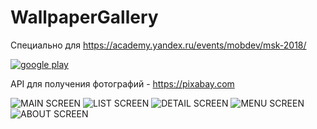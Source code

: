 # WallpaperGallery



Специально для <https://academy.yandex.ru/events/mobdev/msk-2018/>

[![google play](/images/googleplay_get.svg)](https://play.google.com/store/apps/details?id=ru.divizdev.wallpapergallery)


API для получения фотографий - https://pixabay.com

![MAIN SCREEN](images/0.png?raw=true "MAIN SCREEN")
![LIST SCREEN](images/1.png?raw=true "LIST SCREEN")
![DETAIL SCREEN](images/2.png?raw=true "DETAIL SCREEN")
![MENU SCREEN](images/3.png?raw=true "MENU SCREEN")
![ABOUT SCREEN](images/4.png?raw=true "ABOUT SCREEN")


